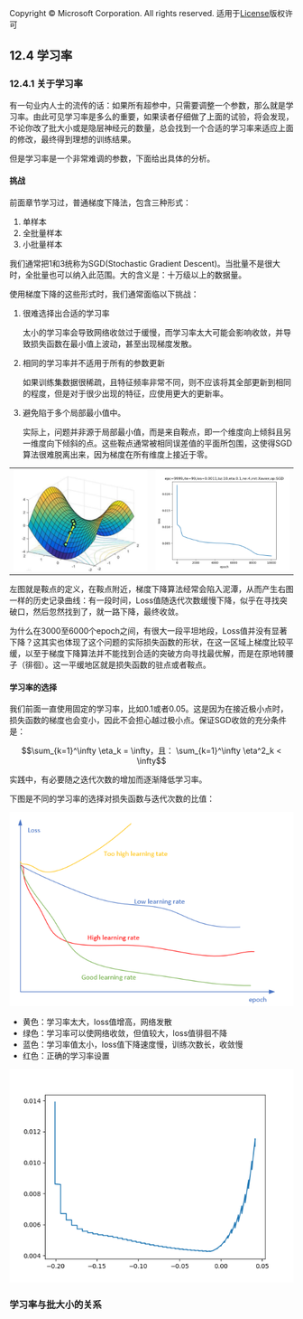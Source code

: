 Copyright © Microsoft Corporation. All rights reserved.
  适用于[License](https://github.com/Microsoft/ai-edu/blob/master/LICENSE.md)版权许可

## 12.4 学习率

### 12.4.1 关于学习率

有一句业内人士的流传的话：如果所有超参中，只需要调整一个参数，那么就是学习率。由此可见学习率是多么的重要，如果读者仔细做了上面的试验，将会发现，不论你改了批大小或是隐层神经元的数量，总会找到一个合适的学习率来适应上面的修改，最终得到理想的训练结果。

但是学习率是一个非常难调的参数，下面给出具体的分析。

#### 挑战

前面章节学习过，普通梯度下降法，包含三种形式：

1. 单样本
2. 全批量样本
3. 小批量样本

我们通常把1和3统称为SGD(Stochastic Gradient Descent)。当批量不是很大时，全批量也可以纳入此范围。大的含义是：十万级以上的数据量。

使用梯度下降的这些形式时，我们通常面临以下挑战：

1. 很难选择出合适的学习率
   
   太小的学习率会导致网络收敛过于缓慢，而学习率太大可能会影响收敛，并导致损失函数在最小值上波动，甚至出现梯度发散。
   
2. 相同的学习率并不适用于所有的参数更新
   
   如果训练集数据很稀疏，且特征频率非常不同，则不应该将其全部更新到相同的程度，但是对于很少出现的特征，应使用更大的更新率。
   
3. 避免陷于多个局部最小值中。
   
   实际上，问题并非源于局部最小值，而是来自鞍点，即一个维度向上倾斜且另一维度向下倾斜的点。这些鞍点通常被相同误差值的平面所包围，这使得SGD算法很难脱离出来，因为梯度在所有维度上接近于零。

|||
|---|---|
|<img src="..\Images\12\saddle_point.png" width="640">|<img src="..\Images\9\sgd_loss_8.png">|

左图就是鞍点的定义，在鞍点附近，梯度下降算法经常会陷入泥潭，从而产生右图一样的历史记录曲线：有一段时间，Loss值随迭代次数缓慢下降，似乎在寻找突破口，然后忽然找到了，就一路下降，最终收敛。

为什么在3000至6000个epoch之间，有很大一段平坦地段，Loss值并没有显著下降？这其实也体现了这个问题的实际损失函数的形状，在这一区域上梯度比较平缓，以至于梯度下降算法并不能找到合适的突破方向寻找最优解，而是在原地转腰子（徘徊）。这一平缓地区就是损失函数的驻点或者鞍点。

#### 学习率的选择

我们前面一直使用固定的学习率，比如0.1或者0.05。这是因为在接近极小点时，损失函数的梯度也会变小，因此不会担心越过极小点。保证SGD收敛的充分条件是：

$$\sum_{k=1}^\infty \eta_k = \infty，且： \sum_{k=1}^\infty \eta^2_k < \infty$$ 

实践中，有必要随之迭代次数的增加而逐渐降低学习率。

下图是不同的学习率的选择对损失函数与迭代次数的比值：

<img src="..\Images\12\learning_rate.png">

- 黄色：学习率太大，loss值增高，网络发散
- 绿色：学习率可以使网络收敛，但值较大，loss值徘徊不降
- 蓝色：学习率值太小，loss值下降速度慢，训练次数长，收敛慢
- 红色：正确的学习率设置

<img src="..\Images\12\LR_try_3.png">


### 学习率与批大小的关系

